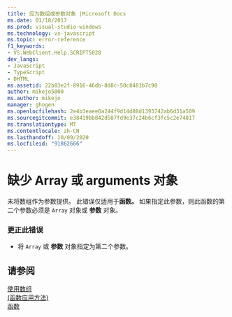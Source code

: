 ```yaml
---
title: 应为数组或参数对象 |Microsoft Docs
ms.date: 01/18/2017
ms.prod: visual-studio-windows
ms.technology: vs-javascript
ms.topic: error-reference
f1_keywords:
- VS.WebClient.Help.SCRIPT5028
dev_langs:
- JavaScript
- TypeScript
- DHTML
ms.assetid: 22b83e2f-8916-46db-8d8c-50c8481b7c90
author: mikejo5000
ms.author: mikejo
manager: ghogen
ms.openlocfilehash: 2e4b3eaee0a244f9d14d88d1393742ab6d31a509
ms.sourcegitcommit: e38419bb842d587fd9e37c24b6cf3fc5c2e74817
ms.translationtype: MT
ms.contentlocale: zh-CN
ms.lasthandoff: 10/09/2020
ms.locfileid: "91862666"
---
```

# <a name="array-or-arguments-object-expected"></a>缺少 Array 或 arguments 对象
未将数组作为参数提供。 此错误仅适用于**函数。** 如果指定此参数，则此函数的第二个参数必须是 `Array` 对象或 **参数** 对象。  
  
### <a name="to-correct-this-error"></a>更正此错误  
  
- 将 `Array` 或 **参数** 对象指定为第二个参数。  
  
## <a name="see-also"></a>请参阅  
 [使用数组](https://developer.mozilla.org/docs/Learn/JavaScript/First_steps/Arrays)   
 [ (函数应用方法) ](https://developer.mozilla.org/docs/Web/JavaScript/Reference/Global_Objects/Function/apply)   
 [函数](https://developer.mozilla.org/docs/Learn/JavaScript/Building_blocks/Functions)